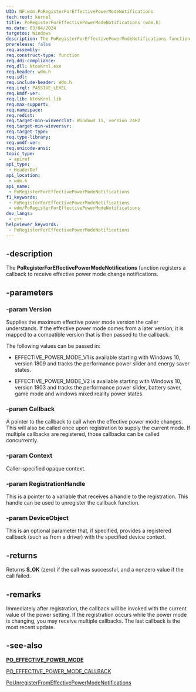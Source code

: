 ```yaml
---
UID: NF:wdm.PoRegisterForEffectivePowerModeNotifications
tech.root: kernel
title: PoRegisterForEffectivePowerModeNotifications (wdm.h)
ms.date: 03/04/2024
targetos: Windows
description: The PoRegisterForEffectivePowerModeNotifications function registers a callback to receive effective power mode change notifications.
prerelease: false
req.assembly: 
req.construct-type: function
req.ddi-compliance: 
req.dll: NtosKrnl.exe
req.header: wdm.h
req.idl: 
req.include-header: Wdm.h
req.irql: PASSIVE_LEVEL
req.kmdf-ver: 
req.lib: NtosKrnl.lib
req.max-support: 
req.namespace: 
req.redist: 
req.target-min-winverclnt: Windows 11, version 24H2
req.target-min-winversvr: 
req.target-type:
req.type-library: 
req.umdf-ver: 
req.unicode-ansi: 
topic_type:
 - apiref
api_type:
 - HeaderDef
api_location:
 - wdm.h
api_name:
 - PoRegisterForEffectivePowerModeNotifications
f1_keywords:
 - PoRegisterForEffectivePowerModeNotifications
 - wdm/PoRegisterForEffectivePowerModeNotifications
dev_langs:
 - c++
helpviewer_keywords:
 - PoRegisterForEffectivePowerModeNotifications
---
```


## -description

The **PoRegisterForEffectivePowerModeNotifications** function registers a callback to receive effective power mode change notifications.

## -parameters

### -param Version

Supplies the maximum effective power mode version the caller understands. If the effective power mode comes from a later version, it is mapped to a compatible version that is then passed to the callback.

The following values can be passed in:

- EFFECTIVE_POWER_MODE_V1 is available starting with Windows 10, version 1809 and tracks the performance power slider and energy saver states.

- EFFECTIVE_POWER_MODE_V2 is available starting with Windows 10, version 1903 and tracks the performance power slider, battery saver, game mode and windows mixed reality power states.

### -param Callback

A pointer to the callback to call when the effective power mode changes. This will also be called once upon registration to supply the current mode. If multiple callbacks are registered, those callbacks can be called concurrently.

### -param Context

Caller-specified opaque context.

### -param RegistrationHandle

This is a pointer to a variable that receives a handle to the registration. This handle can be used to unregister the callback function.

### -param DeviceObject

This is an optional parameter that, if specified, provides a registered callback (such as from a driver) with the specified device context.

## -returns

Returns **S_OK** (zero) if the call was successful, and a nonzero value if the call failed.

## -remarks

Immediately after registration, the callback will be invoked with the current value of the power setting. If the registration occurs while the power mode is changing, you may receive multiple callbacks. The last callback is the most recent update.

## -see-also

[**PO_EFFECTIVE_POWER_MODE**](ne-wdm-po_effective_power_mode.md)

[PO_EFFECTIVE_POWER_MODE_CALLBACK](nc-wdm-po_effective_power_mode_callback.md)

[PoUnregisterFromEffectivePowerModeNotifications](nf-wdm-pounregisterfromeffectivepowermodenotifications.md)
